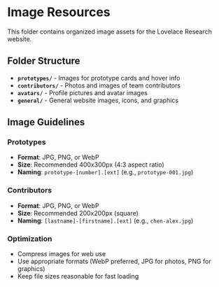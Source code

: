 # Image Resources

This folder contains organized image assets for the Lovelace Research website.

## Folder Structure

- **`prototypes/`** - Images for prototype cards and hover info
- **`contributors/`** - Photos and images of team contributors
- **`avatars/`** - Profile pictures and avatar images
- **`general/`** - General website images, icons, and graphics

## Image Guidelines

### Prototypes
- **Format**: JPG, PNG, or WebP
- **Size**: Recommended 400x300px (4:3 aspect ratio)
- **Naming**: `prototype-[number].[ext]` (e.g., `prototype-001.jpg`)

### Contributors
- **Format**: JPG, PNG, or WebP
- **Size**: Recommended 200x200px (square)
- **Naming**: `[lastname]-[firstname].[ext]` (e.g., `chen-alex.jpg`)

### Optimization
- Compress images for web use
- Use appropriate formats (WebP preferred, JPG for photos, PNG for graphics)
- Keep file sizes reasonable for fast loading
